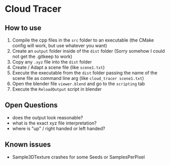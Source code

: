 # Cloud Tracer

## How to use

 1. Compile the cpp files in the `src` folder to an executable (the CMake config
    will work, but use whatever you want)
 2. Create an `output` folder inside of the `dist` folder (Sorry somehow I could
    not get the .gitkeep to work)
 3. Copy any `.xyz` file into the `dist` folder
 4. Create / Adapt a scene file (like `scene1.txt`)
 5. Execute the executable from the `dist` folder passing the name of the scene
    file as command line arg (like `cloud_tracer scene1.txt`)
 6. Open the blender file `viewer.blend` and go to the `scripting` tab
 7. Execute the `ReloadOutput` script in blender
 
## Open Questions
 - does the output look reasonable?
 - what is the exact xyz file interpretation?
 - where is "up" / right handed or left handed?

## Known issues
 - Sample3DTexture crashes for some Seeds or SamplesPerPixel
